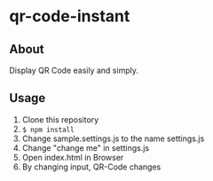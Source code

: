 # qr-code-instant

## About

Display QR Code easily and simply.

## Usage

1. Clone this repository
1. `$ npm install`
1. Change sample.settings.js to the name settings.js
1. Change "change me" in settings.js
1. Open index.html in Browser
1. By changing input, QR-Code changes
